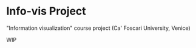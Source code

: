 # Info-vis Project

"Information visualization" course project (Ca' Foscari University, Venice)

WIP
